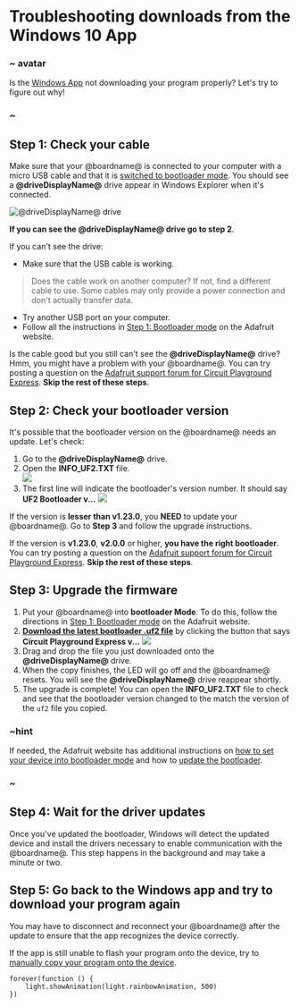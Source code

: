 # Troubleshooting downloads from the Windows 10 App

### ~ avatar

Is the [Windows App](https://www.microsoft.com/store/apps/9pgzhwsk0pgd) not downloading your program properly? Let's try to figure out why!

### ~

## Step 1: Check your cable

Make sure that your @boardname@ is connected to your computer with a micro USB cable and that it is [switched to bootloader mode](https://learn.adafruit.com/adafruit-circuit-playground-express?view=all#step-1-bootloader-mode). You should see a **@driveDisplayName@** drive appear in Windows Explorer when it's connected.

![@driveDisplayName@ drive](/static/cp/device/windows-cplayboot-drive.png)

**If you can see the @driveDisplayName@ drive go to step 2**.

If you can't see the drive:
* Make sure that the USB cable is working.
>Does the cable work on another computer? If not, find a different cable to use. Some cables may only provide a power connection and don't actually transfer data.
* Try another USB port on your computer.
* Follow all the instructions in [Step 1: Bootloader mode](https://learn.adafruit.com/adafruit-circuit-playground-express?view=all#step-1-bootloader-mode) on the Adafruit website.

Is the cable good but you still can't see the **@driveDisplayName@** drive? Hmm, you might have a problem with your @boardname@. You can try posting a question on the [Adafruit support forum for Circuit Playground Express](https://forums.adafruit.com/viewforum.php?f=58). **Skip the rest of these steps**.

## Step 2: Check your bootloader version

It's possible that the bootloader version on the @boardname@ needs an update. Let's check:

1. Go to the **@driveDisplayName@** drive.
2. Open the **INFO_UF2.TXT** file.<br/>
![](/static/cp/device/cp-drive-contents.png)<br/>
3. The first line will indicate the bootloader's version number. It should say **UF2 Bootloader v\.\.\.**
![](/static/cp/device/info-uf2-txt.png)<br/>

If the version is **lesser than v1.23.0**, you **NEED** to update your @boardname@. Go to **Step 3** and follow the upgrade instructions.

If the version is **v1.23.0**, **v2.0.0** or higher, **you have the right bootloader**. You can try posting a question on the [Adafruit support forum for Circuit Playground Express](https://forums.adafruit.com/viewforum.php?f=58). **Skip the rest of these steps**.

## Step 3: Upgrade the firmware

1. Put your @boardname@ into **bootloader Mode**. To do this, follow the directions in [Step 1: Bootloader mode](https://learn.adafruit.com/adafruit-circuit-playground-express?view=all#step-1-bootloader-mode) on the Adafruit website.
2. **[Download the latest bootloader .uf2 file](https://learn.adafruit.com/adafruit-circuit-playground-express?view=all#updating-the-bootloader)** by clicking the button that says **Circuit Playground Express v\.\.\.**
![](/static/cp/device/latest-bootloader-download.png)<br/>
3. Drag and drop the file you just downloaded onto the **@driveDisplayName@** drive.
4. When the copy finishes, the LED will go off and the @boardname@ resets. You will see the **@driveDisplayName@** drive reappear shortly.
5. The upgrade is complete! You can open the **INFO_UF2.TXT** file to check and see that the bootloader version changed to the match the version of the `uf2` file you copied.

### ~hint

If needed, the Adafruit website has additional instructions on [how to set your device into bootloader mode](https://learn.adafruit.com/adafruit-circuit-playground-express?view=all#step-1-bootloader-mode) and how to [update the bootloader](https://learn.adafruit.com/adafruit-circuit-playground-express?view=all#updating-the-bootloader).

### ~

## Step 4: Wait for the driver updates

Once you've updated the bootloader, Windows will detect the updated device and install the drivers necessary to enable communication with the @boardname@. This step happens in the background and may take a minute or two.

## Step 5: Go back to the Windows app and try to download your program again

You may have to disconnect and reconnect your @boardname@ after the update to ensure that the app recognizes the device correctly.<br/>

If the app is still unable to flash your program onto the device, try to [manually copy your program onto the device](https://learn.adafruit.com/adafruit-circuit-playground-express?view=all#step-2-compile-and-download).

```blocks
forever(function () {
    light.showAnimation(light.rainbowAnimation, 500)
})
```